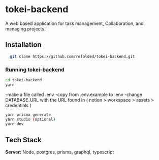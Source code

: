 # tokei-backend

A web based application for task management, Collaboration, and managing projects.

## Installation

```bash
  git clone https://github.com/refolded/tokei-backend.git
```

### Running tokei-backend

```bash
cd tokei-backend
yarn
```

-make a file called .env
-copy from .env.example to .env
-change DATABASE_URL with the URL found in ( notion > workspace > assets > credentials )

```bash
yarn prisma generate
yarn studio (optional)
yarn dev
```

## Tech Stack

**Server:** Node, postgres, prisma, graphql, typescript
